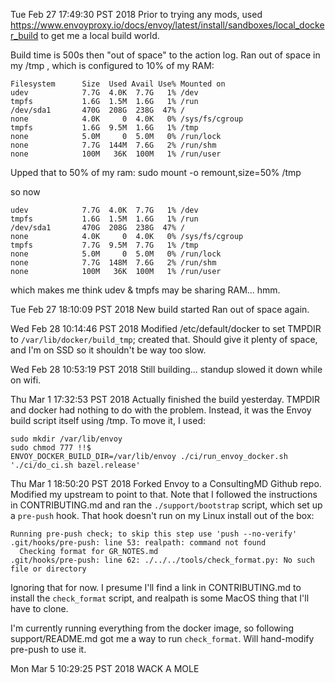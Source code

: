 Tue Feb 27 17:49:30 PST 2018
Prior to trying any mods, used https://www.envoyproxy.io/docs/envoy/latest/install/sandboxes/local_docker_build to get me a local build world.

Build time is 500s then "out of space" to the action log. Ran out of space in my /tmp , which is configured to 10% of my RAM:

```
Filesystem      Size  Used Avail Use% Mounted on
udev            7.7G  4.0K  7.7G   1% /dev
tmpfs           1.6G  1.5M  1.6G   1% /run
/dev/sda1       470G  208G  238G  47% /
none            4.0K     0  4.0K   0% /sys/fs/cgroup
tmpfs           1.6G  9.5M  1.6G   1% /tmp
none            5.0M     0  5.0M   0% /run/lock
none            7.7G  144M  7.6G   2% /run/shm
none            100M   36K  100M   1% /run/user
```

Upped that to 50% of my ram:
sudo mount -o remount,size=50% /tmp

so now

```
udev            7.7G  4.0K  7.7G   1% /dev
tmpfs           1.6G  1.5M  1.6G   1% /run
/dev/sda1       470G  208G  238G  47% /
none            4.0K     0  4.0K   0% /sys/fs/cgroup
tmpfs           7.7G  9.5M  7.7G   1% /tmp
none            5.0M     0  5.0M   0% /run/lock
none            7.7G  148M  7.6G   2% /run/shm
none            100M   36K  100M   1% /run/user
```

which makes me think udev & tmpfs may be sharing RAM... hmm.

Tue Feb 27 18:10:09 PST 2018
New build started
Ran out of space again.

Wed Feb 28 10:14:46 PST 2018
Modified /etc/default/docker to set TMPDIR to `/var/lib/docker/build_tmp`;
created that. Should give it plenty of space, and I'm on SSD so it shouldn't be
way too slow.

Wed Feb 28 10:53:19 PST 2018
Still building... standup slowed it down while on wifi.

Thu Mar  1 17:32:53 PST 2018
Actually finished the build yesterday. TMPDIR and docker had nothing to do with the problem. Instead, it was the Envoy build script itself using /tmp. To move it, I used:

```
sudo mkdir /var/lib/envoy
sudo chmod 777 !!$
ENVOY_DOCKER_BUILD_DIR=/var/lib/envoy ./ci/run_envoy_docker.sh './ci/do_ci.sh bazel.release'
```

Thu Mar  1 18:50:20 PST 2018
Forked Envoy to a ConsultingMD Github repo.
Modified my upstream to point to that.
Note that I followed the instructions in CONTRIBUTING.md and ran the
`./support/bootstrap` script, which set up a `pre-push` hook. That hook doesn't
run on my Linux install out of the box:

```
Running pre-push check; to skip this step use 'push --no-verify'
.git/hooks/pre-push: line 53: realpath: command not found
  Checking format for GR_NOTES.md
.git/hooks/pre-push: line 62: ./../../tools/check_format.py: No such file or directory
```

Ignoring that for now. I presume I'll find a link in CONTRIBUTING.md to install
the `check_format` script, and realpath is some MacOS thing that I'll have to
clone.

I'm currently running everything from the docker image, so following
support/README.md got me a way to run `check_format`. Will hand-modify pre-push to use it.

Mon Mar  5 10:29:25 PST 2018
WACK  A  MOLE

